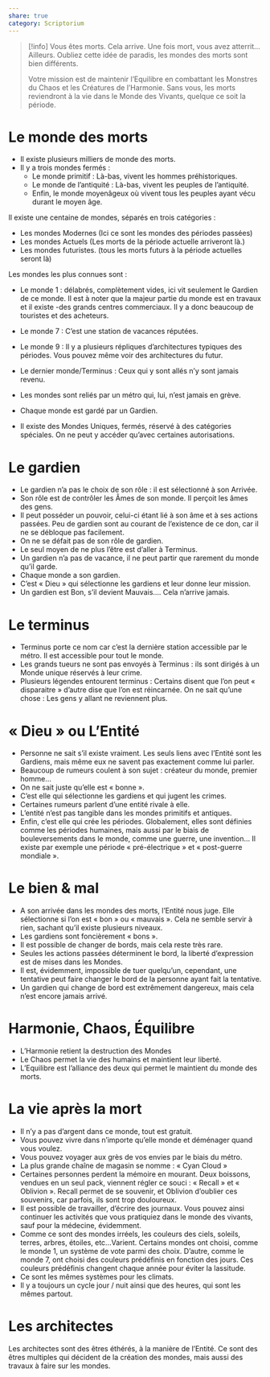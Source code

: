 ```yaml
---
share: true
category: Scriptorium
---
```

>[!info] 
>Vous êtes morts.
Cela arrive.
Une fois mort, vous avez atterrit… Ailleurs. Oubliez cette idée de paradis, les mondes des morts sont bien différents.
 >
>Votre mission est de maintenir l’Equilibre en combattant les Monstres du Chaos et les Créatures de l’Harmonie.
Sans vous, les morts reviendront à la vie dans le Monde des Vivants, quelque ce soit la période.

# Le monde des morts

- Il existe plusieurs milliers de monde des morts. 
- Il y a trois mondes fermés : 
	- Le monde primitif : Là-bas, vivent les hommes préhistoriques.
	- Le monde de l’antiquité : Là-bas, vivent les peuples de l’antiquité.
	- Enfin, le monde moyenâgeux où vivent tous les peuples ayant vécu durant le moyen âge.

Il existe une centaine de mondes, séparés en trois catégories :
- Les mondes Modernes (Ici ce sont les mondes des périodes passées)
- Les mondes Actuels (Les morts de la période actuelle arriveront là.)
- Les mondes futuristes. (tous les morts futurs à la période actuelles seront là)

Les mondes les plus connues sont :
- Le monde 1 : délabrés, complètement vides, ici vit seulement le Gardien de ce monde. Il est à noter que la majeur partie du monde est en travaux et il existe -des grands centres commerciaux. Il y a donc beaucoup de touristes et des acheteurs. 
- Le monde 7 : C’est une station de vacances réputées.
- Le monde 9 : Il y a plusieurs répliques d’architectures typiques des périodes. Vous pouvez même voir des architectures du futur.
- Le dernier monde/Terminus : Ceux qui y sont allés n’y sont jamais revenu.

- Les mondes sont reliés par un métro qui, lui, n’est jamais en grève.
- Chaque monde est gardé par un Gardien.
- Il existe des Mondes Uniques, fermés, réservé à des catégories spéciales. On ne peut y accéder qu’avec certaines autorisations.

# Le gardien
-   Le gardien n’a pas le choix de son rôle : il est sélectionné à son Arrivée.
-   Son rôle est de contrôler les Âmes de son monde. Il perçoit les âmes des gens.
-   Il peut posséder un pouvoir, celui-ci étant lié à son âme et à ses actions passées. Peu de gardien sont au courant de l’existence de ce don, car il ne se débloque pas facilement. 
-   On ne se défait pas de son rôle de gardien.
-   Le seul moyen de ne plus l’être est d’aller à Terminus.
-   Un gardien n’a pas de vacance, il ne peut partir que rarement du monde qu’il garde.
-   Chaque monde a son gardien.
-   C’est « Dieu » qui sélectionne les gardiens et leur donne leur mission.
-   Un gardien est Bon, s’il devient Mauvais…. Cela n’arrive jamais.

# Le terminus
- Terminus porte ce nom car c’est la dernière station accessible par le métro. Il est accessible pour tout le monde.
- Les grands tueurs ne sont pas envoyés à Terminus : ils sont dirigés à un Monde unique réservés à leur crime. 
- Plusieurs légendes entourent terminus : Certains disent que l’on peut « disparaitre » d’autre dise que l’on est réincarnée. On ne sait qu’une chose : Les gens y allant ne reviennent plus.

# « Dieu » ou L’Entité 

-   Personne ne sait s’il existe vraiment. Les seuls liens avec l’Entité sont les Gardiens, mais même eux ne savent pas exactement comme lui parler.
-   Beaucoup de rumeurs coulent à son sujet : créateur du monde, premier homme… 
-   On ne sait juste qu’elle est « bonne ».
-   C’est elle qui sélectionne les gardiens et qui jugent les crimes.
-   Certaines rumeurs parlent d’une entité rivale à elle. 
-   L’entité n’est pas tangible dans les mondes primitifs et antiques.
-   Enfin, c’est elle qui crée les périodes. Globalement, elles sont définies comme les périodes humaines, mais aussi par le biais de bouleversements dans le monde, comme une guerre, une invention… Il existe par exemple une période « pré-électrique » et « post-guerre mondiale ».

# Le bien & mal
-  A son arrivée dans les mondes des morts, l’Entité nous juge. Elle sélectionne si l’on est « bon » ou « mauvais ». Cela ne semble servir à rien, sachant qu’il existe plusieurs niveaux.
-   Les gardiens sont foncièrement « bons ». 
-   Il est possible de changer de bords, mais cela reste très rare.
-   Seules les actions passées déterminent le bord, la liberté d’expression est de mises dans les Mondes.
-   Il est, évidemment, impossible de tuer quelqu’un, cependant, une tentative peut faire changer le bord de la personne ayant fait la tentative.
-   Un gardien qui change de bord est extrêmement dangereux, mais cela n’est encore jamais arrivé.

# Harmonie, Chaos, Équilibre
-   L’Harmonie retient la destruction des Mondes
-   Le Chaos permet la vie des humains et maintient leur liberté.
-   L’Equilibre est l’alliance des deux qui permet le maintient du monde des morts.

# La vie après la mort

- Il n’y a pas d’argent dans ce monde, tout est gratuit.
- Vous pouvez vivre dans n’importe qu’elle monde et déménager quand vous voulez.
- Vous pouvez voyager aux grès de vos envies par le biais du métro.
- La plus grande chaîne de magasin se nomme : « Cyan Cloud »
- Certaines personnes perdent la mémoire en mourant. Deux boissons, vendues en un seul pack, viennent régler ce souci : « Recall » et « Oblivion ». Recall permet de se souvenir, et Oblivion d’oublier ces souvenirs, car parfois, ils sont trop douloureux.
- Il est possible de travailler, d’écrire des journaux. Vous pouvez ainsi continuer les activités que vous pratiquiez dans le monde des vivants, sauf pour la médecine, évidemment.
- Comme ce sont des mondes irréels, les couleurs des ciels, soleils, terres, arbres, étoiles, etc...Varient. Certains mondes ont choisi, comme le monde 1, un système de vote parmi des choix. D’autre, comme le monde 7, ont choisi des couleurs prédéfinis en fonction des jours. Ces couleurs prédéfinis changent chaque année pour éviter la lassitude.
- Ce sont les mêmes systèmes pour les climats. 
- Il y a toujours un cycle jour / nuit ainsi que des heures, qui sont les mêmes partout. 

# Les architectes

Les architectes sont des êtres éthérés, à la manière de l’Entité. Ce sont des êtres multiples qui décident de la création des mondes, mais aussi des travaux à faire sur les mondes.